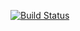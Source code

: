 [![Build Status](https://travis-ci.org/EgorFlamingo/rsoi-lab1-ci.svg?branch=master)](https://travis-ci.org/EgorFlamingo/rsoi-lab1-ci)

